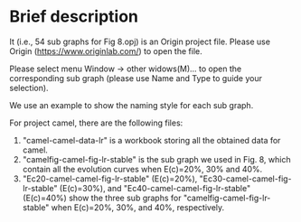 # Brief description
It (i.e., 54 sub graphs for Fig 8.opj)  is an Origin project file. Please use Origin (https://www.originlab.com/) to open the file. 

Please select menu Window -> other widows(M)... to open the corresponding sub graph (please use Name and Type to guide your selection).

We use an example to show the naming style for each sub graph. 

For project camel, there are the following files:
1. "camel-camel-data-lr" is a workbook storing all the obtained data for camel.
2. "camelfig-camel-fig-lr-stable" is the sub graph we used in Fig. 8, which contain all the evolution curves when E(c)=20%, 30% and 40%. 
3. "Ec20-camel-camel-fig-lr-stable" (E(c)=20%), "Ec30-camel-camel-fig-lr-stable" (E(c)=30%), and "Ec40-camel-camel-fig-lr-stable" (E(c)=40%) show the three sub graphs for "camelfig-camel-fig-lr-stable" when E(c)=20%, 30%, and 40%, respectively.




